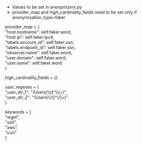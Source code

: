 - Values to be set in anonymizers.py
- provider_map and high_cardinality_fields need to be set only if anonymization_type=faker

provider_map = {<br/>
    "host.hostname": self.faker.word,<br/>
    "host.ip": self.faker.ipv4,<br/>
    "labels.account_id": self.faker.ssn,<br/>
    "labels.endpoint_id": self.faker.ssn,<br/>
    "observer.name": self.faker.word,<br/>
    "user.domain": self.faker.word,<br/>
    "user.name": self.faker.word<br/>
}

high_cardinality_fields = {}

user_regexes = {<br/>
    "user_dir_1": "(Users)\\\\([^\\\\]+)",<br/>
    "user_dir_2": "(Users)\\/([^\\/]+)"<br/>
}

keywords = [<br/>
    "wget",<br/>
    "ssh",<br/>
    "aws",<br/>
    "curl"<br/>
]
